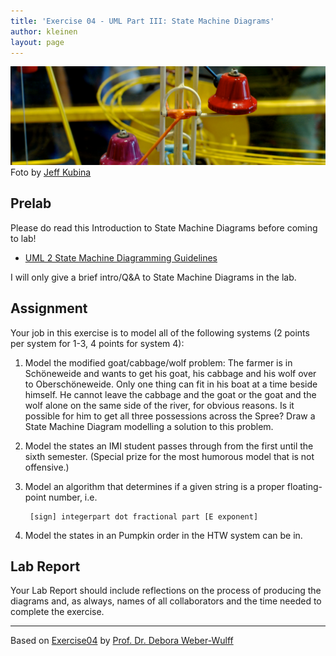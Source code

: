 ```yaml
---
title: 'Exercise 04 - UML Part III: State Machine Diagrams'
author: kleinen
layout: page
---
```


 ![Machine](../images/machine.jpg "machine")
 Foto by [Jeff Kubina](http://www.flickr.com/photos/kubina/278696130)
## Prelab
Please do read this Introduction to State Machine Diagrams before coming to lab!

* [UML 2 State Machine Diagramming Guidelines](http://www.agilemodeling.com/style/stateChartDiagram.htm)

I will only give a brief intro/Q&A to State Machine Diagrams in the lab.

## Assignment


Your job in this exercise is to model all of the following systems (2 points per system for 1-3, 4 points for system 4):

1. Model the modified goat/cabbage/wolf problem: The farmer is in Schöneweide and wants to get his goat, his cabbage and his wolf over to Oberschöneweide. Only one thing can fit in his boat at a time beside himself. He cannot leave the cabbage and the goat or the goat and the wolf alone on the same side of the river, for obvious reasons. Is it possible for him to get all three possessions across the Spree? Draw a State Machine Diagram modelling a solution to this problem.
2. Model the states an IMI student passes through from the first until the sixth semester. (Special prize for the most humorous model that is not offensive.)
3. Model an algorithm that determines if a given string is a proper floating-point number, i.e.

        [sign] integerpart dot fractional part [E exponent]
4. Model the states in an Pumpkin order in the HTW system can be in.

## Lab Report
Your Lab Report should include reflections on the process of producing the diagrams and, as always, names of all collaborators and the time needed to complete the exercise.

***

Based on [Exercise04][3] by [Prof. Dr. Debora Weber-Wulff][4]

[3]: http://www.f4.fhtw-berlin.de/~weberwu/se/Labs/Ex4.shtml
[4]: http://www.f4.htw-berlin.de/~weberwu/
